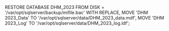 RESTORE DATABASE DHM_2023
FROM DISK = '/var/opt/sqlserver/backup/mifile.bac'
WITH REPLACE,
MOVE 'DHM 2023_Data' TO '/var/opt/sqlserver/data/DHM_2023_data.mdf',
MOVE 'DHM 2023_Log' TO '/var/opt/sqlserver/data/DHM_2023_log.ldf';